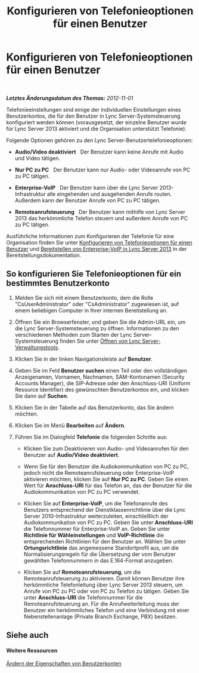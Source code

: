 ﻿---
title: Konfigurieren von Telefonieoptionen für einen Benutzer
TOCTitle: Konfigurieren von Telefonieoptionen für einen Benutzer
ms:assetid: 4546432e-c839-4517-a2c5-bc0d4d8c6a03
ms:mtpsurl: https://technet.microsoft.com/de-de/library/Gg520988(v=OCS.15)
ms:contentKeyID: 49293855
ms.date: 05/19/2016
mtps_version: v=OCS.15
ms.translationtype: HT
---

# Konfigurieren von Telefonieoptionen für einen Benutzer

 

_**Letztes Änderungsdatum des Themas:** 2012-11-01_

Telefonieeinstellungen sind einige der individuellen Einstellungen eines Benutzerkontos, die für den Benutzer in Lync Server-Systemsteuerung konfiguriert werden können (vorausgesetzt, der einzelne Benutzer wurde für Lync Server 2013 aktiviert und die Organisation unterstützt Telefonie).

Folgende Optionen gehören zu den Lync Server-Benutzertelefonieoptionen:

  - **Audio/Video deaktiviert**   Der Benutzer kann keine Anrufe mit Audio und Video tätigen.

  - **Nur PC zu PC**   Der Benutzer kann nur Audio- oder Videoanrufe von PC zu PC tätigen.

  - **Enterprise-VoIP**   Der Benutzer kann über die Lync Server 2013-Infrastruktur alle eingehenden und ausgehenden Anrufe routen. Außerdem kann der Benutzer Anrufe von PC zu PC tätigen.

  - **Remoteanrufsteuerung**   Der Benutzer kann mithilfe von Lync Server 2013 das herkömmliche Telefon steuern und außerdem Anrufe von PC zu PC tätigen.

Ausführliche Informationen zum Konfigurieren der Telefonie für eine Organisation finden Sie unter [Konfigurieren von Telefonieoptionen für einen Benutzer](lync-server-2013-configure-telephony-for-a-user.md) und [Bereitstellen von Enterprise-VoIP in Lync Server 2013](lync-server-2013-deploying-enterprise-voice.md) in der Bereitstellungsdokumentation.

## So konfigurieren Sie Telefonieoptionen für ein bestimmtes Benutzerkonto

1.  Melden Sie sich mit einem Benutzerkonto, dem die Rolle "CsUserAdministrator" oder "CsAdministrator" zugewiesen ist, auf einem beliebigen Computer in Ihrer internen Bereitstellung an.

2.  Öffnen Sie ein Browserfenster, und geben Sie die Admin-URL ein, um die Lync Server-Systemsteuerung zu öffnen. Informationen zu den verschiedenen Methoden zum Starten der Lync Server-Systemsteuerung finden Sie unter [Öffnen von Lync Server-Verwaltungstools](lync-server-2013-open-lync-server-administrative-tools.md).

3.  Klicken Sie in der linken Navigationsleiste auf **Benutzer**.

4.  Geben Sie im Feld **Benutzer suchen** einen Teil oder den vollständigen Anzeigenamen, Vornamen, Nachnamen, SAM-Kontonamen (Security Accounts Manager), die SIP-Adresse oder den Anschluss-URI (Uniform Resource Identifier) des gewünschten Benutzerkontos ein, und klicken Sie dann auf **Suchen**.

5.  Klicken Sie in der Tabelle auf das Benutzerkonto, das Sie ändern möchten.

6.  Klicken Sie im Menü **Bearbeiten** auf **Ändern**.

7.  Führen Sie im Dialogfeld **Telefonie** die folgenden Schritte aus:
    
      - Klicken Sie zum Deaktivieren von Audio- und Videoanrufen für den Benutzer auf **Audio/Video deaktiviert**.
    
      - Wenn Sie für den Benutzer die Audiokommunikation von PC zu PC, jedoch nicht die Remoteanrufsteuerung oder Enterprise-VoIP aktivieren möchten, klicken Sie auf **Nur PC zu PC**. Geben Sie einen Wert für **Anschluss-URI** für das Telefon an, das der Benutzer für die Audiokommunikation von PC zu PC verwendet.
    
      - Klicken Sie auf **Enterprise-VoIP**, um die Telefonanrufe des Benutzers entsprechend der Dienstklassenrichtlinie über die Lync Server 2010-Infrastruktur weiterzuleiten, einschließlich der Audiokommunikation von PC zu PC. Geben Sie unter **Anschluss-URI** die Telefonnummer für Enterprise-VoIP an. Geben Sie unter **Richtlinie für Wähleinstellungen** und **VoIP-Richtlinie** die entsprechenden Richtlinien für den Benutzer an. Wählen Sie unter **Ortungsrichtlinie** das angemessene Standortprofil aus, um die Normalisierungsregeln für die Übersetzung der vom Benutzer gewählten Telefonnummern in das E.164-Format anzugeben.
    
      - Klicken Sie auf **Remoteanrufsteuerung**, um die Remoteanrufsteuerung zu aktivieren. Damit können Benutzer ihre herkömmliche Telefonleitung über Lync Server 2013 steuern, um Anrufe von PC zu PC oder von PC zu Telefon zu tätigen. Geben Sie unter **Anschluss-URI** die Telefonnummer für die Remoteanrufsteuerung an. Für die Anrufweiterleitung muss der Benutzer ein herkömmliches Telefon und eine Verbindung mit einer Nebenstellenanlage (Private Branch Exchange, PBX) besitzen.

## Siehe auch

#### Weitere Ressourcen

[Ändern der Eigenschaften von Benutzerkonten](lync-server-2013-modifying-user-account-properties.md)

